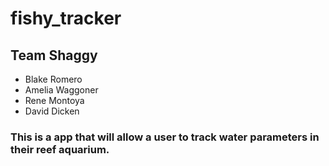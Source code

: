 # fishy_tracker

## Team Shaggy

* Blake Romero
* Amelia Waggoner
* Rene Montoya
* David Dicken

### This is a app that will allow a user to track water parameters in their reef aquarium.
